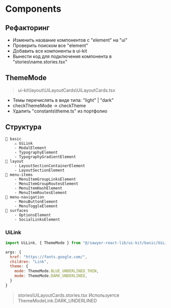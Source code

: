 # Components

## Рефакторинг

- Изменить название компонентов с "element" на "ui"
- Проверить поиском все "element"
- Добавить все компоненты в ui-kit
- Вынести код для подключения компонента в "stories\name.stories.tsx"

## ThemeMode

> ui-kit\layout\UiLayoutCards\UiLayoutCards.tsx

- Темы перечислять в виде типа: "light" | "dark"
- checkThemeMode -> checkTheme
- Удалить "constants\theme.ts" из портфолио

## Структура

```
📂 basic
    ⚠️ UiLink
    - ModalElement
    - TypographyElement
    - TypographyGradientElement
📂 layout
    - LayoutSectionContainerElement
    - LayoutSectionElement
📂 menu-items
    - MenuItemGroupLinksElement
    - MenuItemGroupRoutesElement
    - MenuItemHashElement
    - MenuItemRoutesElement
📂 menu-navigation
    - MenuButtonElement
    - MenuToggleElement
📂 surfaces
    - OptionsElement
    - SocialLinksElement
```

### UiLink

```jsx
import UiLink, { ThemeMode } from "@/sawyer-react-lib/ui-kit/basic/UiLink"

args: {
  href: "https://fonts.google.com/",
  children: "Link",
  theme: {
    mode: ThemeMode.BLUE_UNDERLINED_THIN,
    mode: ThemeMode.DARK_UNDERLINED,
  }
}
```

> stories\UiLayoutCards.stories.tsx
> Используется ThemeModeLink.DARK_UNDERLINED
